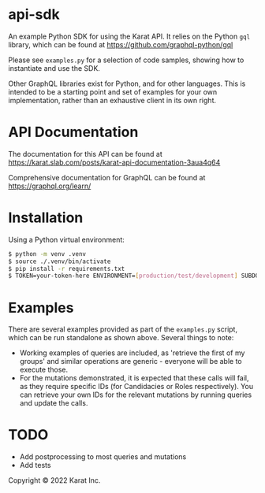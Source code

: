 # api-sdk

An example Python SDK for using the Karat API. It relies on the Python `gql` library, which can be found at https://github.com/graphql-python/gql

Please see `examples.py` for a selection of code samples, showing how to instantiate and use the SDK.

Other GraphQL libraries exist for Python, and for other languages. This is intended to be a starting point and set of examples for your own implementation, rather than an exhaustive client in its own right.

# API Documentation

The documentation for this API can be found at https://karat.slab.com/posts/karat-api-documentation-3aua4q64

Comprehensive documentation for GraphQL can be found at https://graphql.org/learn/

# Installation

Using a Python virtual environment:

```bash
$ python -m venv .venv
$ source ./.venv/bin/activate
$ pip install -r requirements.txt
$ TOKEN=your-token-here ENVIRONMENT=[production/test/development] SUBDOMAIN=your-subdomain-here python examples.py
```

# Examples

There are several examples provided as part of the `examples.py` script, which can be run standalone as shown above. Several things to note:

* Working examples of queries are included, as 'retrieve the first of my groups' and similar operations are generic - everyone will be able to execute those.
* For the mutations demonstrated, it is expected that these calls will fail, as they require specific IDs (for Candidacies or Roles respectively). You can retrieve your own IDs for the relevant mutations by running queries and update the calls.

# TODO
- Add postprocessing to most queries and mutations
- Add tests

Copyright © 2022 Karat Inc.
